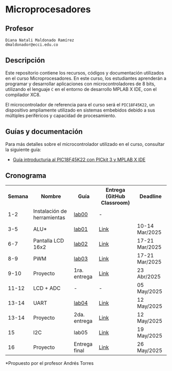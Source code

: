 # Microprocesadores

## Profesor
```
Diana Natali Maldonado Ramírez
dmaldonador@ecci.edu.co
```


## Descripción

Este repositorio contiene los recursos, códigos y documentación utilizados en el curso Microprocesadores. En este curso, los estudiantes aprenderán a programar y desarrollar aplicaciones con microcontroladores de 8 bits, utilizando el lenguaje ```C``` en el entorno de desarrollo MPLAB X IDE, con el compilador XC8.

El microcontrolador de referencia para el curso será el ```PIC18F45K22```, un dispositivo ampliamente utilizado en sistemas embebidos debido a sus múltiples periféricos y capacidad de procesamiento.

## Guías y documentación

Para más detalles sobre el microcontrolador utilizado en el curso, consultar la siguiente guía:

- [Guía introducturia al PIC18F45K22 con PICkit 3 y MPLAB X IDE](/tutorials/Tutorial_PIC18F45K22.md)

## Cronograma

<table>
  <tr>
    <th>Semana</th>
    <th>Nombre</th>
    <th>Guía</th>
    <th>Entrega (GitHub Classroom)</th>
    <th>Deadline</th>
  </tr>
  <tr>
    <td>1-2</td>
    <td>Instalación de herramientas</td>
    <td><a href="/laboratorios/0_lab00/README.md">lab00</a></td>
    <td>-</td>
  </tr>
  <tr>
    <td>3-5</td>
    <td>ALU*</td>
    <td><a href="/laboratorios/1_lab01/Py_0.c">lab01</a></td>
    <td><a href="https://classroom.github.com/a/Xr02_TG2">Link </a></td>
    <td>10-14 Mar/2025</td>
  </tr>
  <tr>
    <td>6-7</td>
    <td> Pantalla LCD 16x2</td>
    <td><a href="/laboratorios/2_lab02/README.md">lab02</a></td>
    <td><a href="https://classroom.github.com/a/W2b9BSvz">Link </a></td>
    <td>17-21 Mar/2025</td>
  </tr>
  <tr>
    <td>8-9</td>
    <td> PWM</td>
    <td><a href="/laboratorios/3_lab03/README.md">lab03</a></td>
    <td><a href="https://classroom.github.com/a/hI8UvgWt">Link </a></td>
    <td>17-21 Mar/2025</td>
  </tr>
   <tr>
  <td>9-10</td>
    <td> Proyecto</td>
    <td>1ra. entrega</td>
    <td><a href="https://classroom.github.com/a/BF7zWEn5">Link </a></td>
    <td>23 Abr/2025</td>
  </tr>
   <tr>
  <td>11-12</td>
    <td> LCD + ADC</td>
    <td> - </td>
    <td> -</td>
    <td>05 May/2025</td>
  </tr>
  <tr>
  <td>13-14</td>
    <td> UART</td>
    <td><a href="/laboratorios/4_lab04/README.md">lab04</a></td>
    <td><a href="https://classroom.github.com/a/W4ROtdcl">Link </a></td>
    <td>12 May/2025</td>
  </tr>
    <tr>
  <td>13-14</td>
    <td> Proyecto</td>
    <td>2da. entrega</td>
    <td><a href="https://classroom.github.com/a/Eivj-ZHC">Link </a></td>
    <td>12 May/2025</td>
  </tr>
  <td>15</td>
    <td> I2C</td>
    <td>lab05</td>
    <td><a href="https://classroom.github.com/a/mu7Id-K7">Link </a></td>
    <td>19 May/2025</td>
  </tr>
  <td>16</td>
    <td> Proyecto</td>
    <td>Entrega final</td>
    <td><a href="https://classroom.github.com/a/mWaf5ja9">Link </a></td>
    <td>26 May/2025</td>
  </tr>





 

</table>

  *Propuesto por el profesor Andrés Torres





